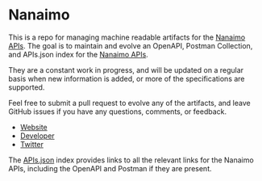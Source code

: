 # NanaimoThis is a repo for managing machine readable artifacts for the [Nanaimo APIs](http://www.nanaimo.ca/EN/main/departments/106/DataCatalogue/Developers.html). The goal is to maintain and evolve an OpenAPI, Postman Collection, and APIs.json index for the [Nanaimo APIs](http://www.nanaimo.ca/EN/main/departments/106/DataCatalogue/Developers.html).They are a constant work in progress, and will be updated on a regular basis when new information is added, or more of the specifications are supported.Feel free to submit a pull request to evolve any of the artifacts, and leave GitHub issues if you have any questions, comments, or feedback.- [Website](http://www.nanaimo.ca/EN/main/departments/106/DataCatalogue/Developers.html)- [Developer](http://www.nanaimo.ca/EN/main/departments/106/DataCatalogue/Developers.html)- [Twitter](https://twitter.com/cityofnanaimo)The [APIs.json](https://github.com/api-evangelist/nanaimo/blob/master/apis.json) index provides links to all the relevant links for the Nanaimo APIs, including the OpenAPI and Postman if they are present.
